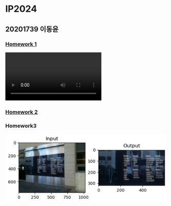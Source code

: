 IP2024
======
20201739 이동윤
---------------

### [Homework 1][hw1link]
[hw1link]: https://youtu.be/gmGGQnETNt0
![my_video](./homework1.mp4)
### [Homework 2][hw2link]
[hw2link]: https://youtu.be/mRtuVvzEcHU
### Homework3
![ex_screenshot](./homework3.png)
